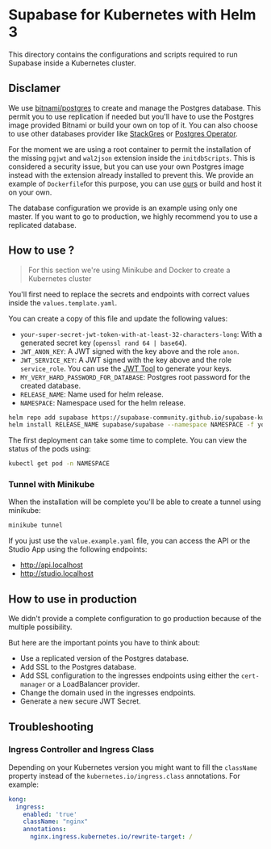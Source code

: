 # Supabase for Kubernetes with Helm 3

This directory contains the configurations and scripts required to run Supabase inside a Kubernetes cluster.

## Disclamer

We use [bitnami/postgres](https://github.com/bitnami/charts/tree/master/bitnami/postgresql) to create and manage the Postgres database. This permit you to use replication if needed but you'll have to use the Postgres image provided Bitnami or build your own on top of it. You can also choose to use other databases provider like [StackGres](https://stackgres.io/) or [Postgres Operator](https://github.com/zalando/postgres-operator).

For the moment we are using a root container to permit the installation of the missing `pgjwt` and `wal2json` extension inside the `initdbScripts`. This is considered a security issue, but you can use your own Postgres image instead with the extension already installed to prevent this. We provide an example of `Dockerfile`for this purpose, you can use [ours](https://hub.docker.com/r/tdeoliv/supabase-bitnami-postgres) or build and host it on your own.

The database configuration we provide is an example using only one master. If you want to go to production, we highly recommend you to use a replicated database.

## How to use ?

> For this section we're using Minikube and Docker to create a Kubernetes cluster

You'll first need to replace the secrets and endpoints with correct values inside the `values.template.yaml`.

You can create a copy of this file and update the following values:

- `your-super-secret-jwt-token-with-at-least-32-characters-long`: With a generated secret key (`openssl rand 64 | base64`).
- `JWT_ANON_KEY`: A JWT signed with the key above and the role `anon`.
- `JWT_SERVICE_KEY`: A JWT signed with the key above and the role `service_role`. You can use the [JWT Tool](https://supabase.com/docs/guides/hosting/overview#api-keys) to generate your keys.
- `MY_VERY_HARD_PASSWORD_FOR_DATABASE`: Postgres root password for the created database.
- `RELEASE_NAME`: Name used for helm release.
- `NAMESPACE`: Namespace used for the helm release.

```bash
helm repo add supabase https://supabase-community.github.io/supabase-kubernetes
helm install RELEASE_NAME supabase/supabase --namespace NAMESPACE -f your-values.yaml --create-namespace
```

The first deployment can take some time to complete. You can view the status of the pods using:

```bash
kubectl get pod -n NAMESPACE
```

### Tunnel with Minikube

When the installation will be complete you'll be able to create a tunnel using minikube:

```bash
minikube tunnel
```

If you just use the `value.example.yaml` file, you can access the API or the Studio App using the following endpoints:

- <http://api.localhost>
- <http://studio.localhost>

## How to use in production

We didn't provide a complete configuration to go production because of the multiple possibility.

But here are the important points you have to think about:

- Use a replicated version of the Postgres database.
- Add SSL to the Postgres database.
- Add SSL configuration to the ingresses endpoints using either the `cert-manager` or a LoadBalancer provider.
- Change the domain used in the ingresses endpoints.
- Generate a new secure JWT Secret.

## Troubleshooting

### Ingress Controller and Ingress Class

Depending on your Kubernetes version you might want to fill the `className` property instead of the `kubernetes.io/ingress.class` annotations. For example:

```yml
kong:
  ingress:
    enabled: 'true'
    className: "nginx"
    annotations:
      nginx.ingress.kubernetes.io/rewrite-target: /
```
